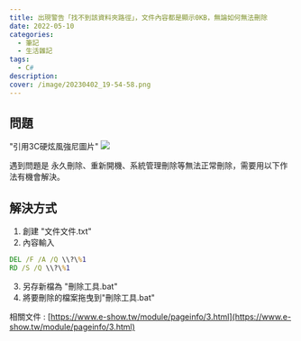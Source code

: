 ```yaml
---
title: 出現警告「找不到該資料夾路徑」，文件內容都是顯示0KB，無論如何無法刪除
date: 2022-05-10
categories: 
  - 筆記 
  - 生活雜記
tags: 
  - C#
description:
cover: /image/20230402_19-54-58.png
---
```

## 問題
"引用3C硬炫風強尼圖片"
![](/image/20230402_19-54-58.png)

遇到問題是 永久刪除、重新開機、系統管理刪除等無法正常刪除，需要用以下作法有機會解決。

## 解決方式
1. 創建 "文件文件.txt"
2. 內容輸入
```bat
DEL /F /A /Q \\?\%1
RD /S /Q \\?\%1
```
3. 另存新檔為 "刪除工具.bat"
4. 將要刪除的檔案拖曳到"刪除工具.bat"


相關文件 : [https://www.e-show.tw/module/pageinfo/3.html](https://www.e-show.tw/module/pageinfo/3.html)
